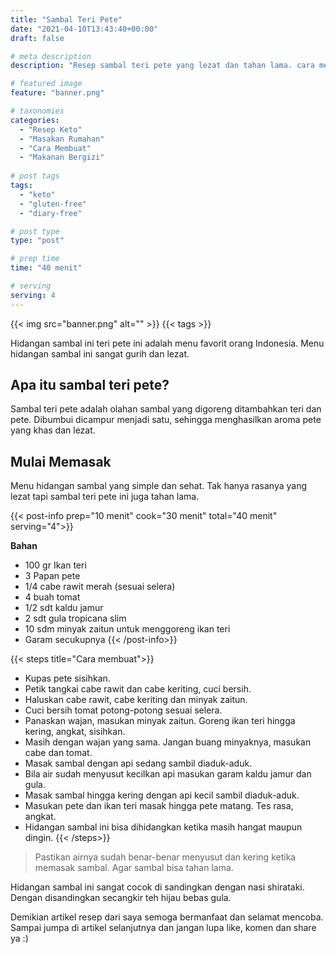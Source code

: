 ```yaml
---
title: "Sambal Teri Pete"
date: "2021-04-10T13:43:40+00:00"
draft: false

# meta description
description: "Resep sambal teri pete yang lezat dan tahan lama. cara membuatnya mudah dan ramah untuk diet keto."

# featured image
feature: "banner.png"

# taxonomies
categories:
  - "Resep Keto"
  - "Masakan Rumahan"
  - "Cara Membuat"
  - "Makanan Bergizi"
  
# post tags
tags:
  - "keto"
  - "gluten-free"
  - "diary-free"

# post type
type: "post"

# prep time
time: "40 menit"

# serving
serving: 4
---
```


{{< img src="banner.png" alt="" >}}
{{< tags >}}

Hidangan sambal ini teri pete ini adalah menu favorit orang Indonesia. Menu hidangan sambal ini sangat gurih dan lezat.

## Apa itu sambal teri pete?

Sambal teri pete adalah olahan sambal yang digoreng ditambahkan teri dan pete. Dibumbui dicampur menjadi satu, sehingga menghasilkan aroma pete yang khas dan lezat. 

## Mulai Memasak

Menu hidangan sambal yang simple dan sehat. Tak hanya rasanya yang lezat tapi sambal teri pete ini juga tahan lama. 

{{< post-info prep="10 menit" cook="30 menit" total="40 menit" serving="4">}}

__Bahan__

- 100 gr Ikan teri
- 3 Papan pete
- 1/4 cabe rawit merah (sesuai selera)
- 4 buah tomat
- 1/2 sdt kaldu jamur
- 2 sdt gula tropicana slim
- 10 sdm minyak zaitun untuk menggoreng ikan teri
- Garam secukupnya
{{< /post-info>}}

{{< steps title="Cara membuat">}}
- Kupas pete sisihkan.
- Petik tangkai cabe rawit dan cabe keriting, cuci bersih.
- Haluskan cabe rawit, cabe keriting dan minyak zaitun.
- Cuci bersih tomat potong-potong sesuai selera.
- Panaskan wajan, masukan minyak zaitun. Goreng ikan teri hingga kering, angkat, sisihkan.
- Masih dengan wajan yang sama. Jangan buang minyaknya, masukan cabe dan tomat.
- Masak sambal dengan api sedang sambil diaduk-aduk.
- Bila air sudah menyusut kecilkan api masukan garam kaldu jamur dan gula.
- Masak sambal hingga kering dengan api kecil sambil diaduk-aduk.
- Masukan pete dan ikan teri masak hingga pete matang. Tes rasa, angkat.
- Hidangan sambal ini bisa dihidangkan ketika masih hangat maupun dingin.
{{< /steps>}}

>Pastikan airnya sudah benar-benar menyusut dan kering ketika memasak sambal. Agar sambal bisa tahan lama.

Hidangan sambal ini sangat cocok di sandingkan dengan nasi shirataki. Dengan disandingkan secangkir teh hijau bebas gula.

Demikian artikel resep dari saya semoga bermanfaat dan selamat mencoba. Sampai jumpa di artikel selanjutnya dan jangan lupa like, komen dan share ya :)